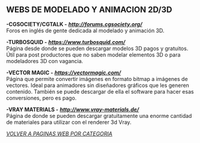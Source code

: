 ## WEBS DE MODELADO Y ANIMACION 2D/3D ##

**-CGSOCIETY/CGTALK -** ***<http://forums.cgsociety.org/>***  
Foros en inglés de gente dedicada al modelado y animación 3D.  

**-TURBOSQUID -** ***<https://www.turbosquid.com/>***  
Página desde donde se pueden descargar modelos 3D pagos y gratuitos.
Útil para post productores que no saben modelar elementos 3D o para
modeladores 3D con vagancia.  

**-VECTOR MAGIC -** ***<https://vectormagic.com/>***  
Página que permite convertir imágenes en formato bitmap a imágenes de
vectores. Ideal para animadores sin diseñadores gráficos que les generen
contenido. También se puede descargar de ella el software para hacer
esas conversiones, pero es pago.  

**-VRAY MATERIALS -** ***<http://www.vray-materials.de/>***  
Página de donde se pueden descargar gratuitamente una enorme cantidad de
materiales para utilizar con el renderer 3d Vray.  

[*VOLVER A PAGINAS WEB POR CATEGORIA*](../PAGINAS_WEB.md)
